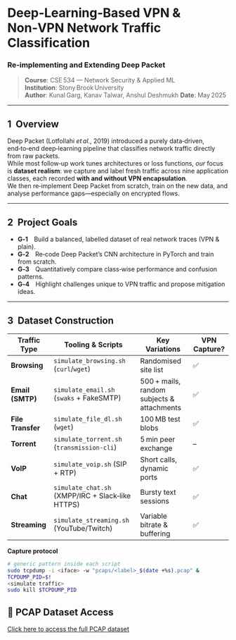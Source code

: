 # Deep‑Learning‑Based VPN & Non‑VPN Network Traffic Classification  
### Re‑implementing and Extending **Deep Packet**

> **Course**: CSE 534 — Network Security & Applied ML  
> **Institution**: Stony Brook University  
> **Author**: Kunal Garg, Kanav Talwar, Anshul Deshmukh
> **Date**: May 2025  

---

## 1&nbsp;&nbsp;Overview

Deep Packet (Lotfollahi *et al.*, 2019) introduced a purely data‑driven, end‑to‑end deep‑learning pipeline that classifies network traffic directly from raw packets.  
While most follow‑up work tunes architectures or loss functions, *our* focus is **dataset realism**: we capture and label fresh traffic across nine application classes, each recorded **with and without VPN encapsulation**.  
We then re‑implement Deep Packet from scratch, train on the new data, and analyse performance gaps—especially on encrypted flows.

---

## 2&nbsp;&nbsp;Project Goals

* **G‑1** Build a balanced, labelled dataset of real network traces (VPN & plain).  
* **G‑2** Re‑code Deep Packet’s CNN architecture in PyTorch and train from scratch.  
* **G‑3** Quantitatively compare class‑wise performance and confusion patterns.  
* **G‑4** Highlight challenges unique to VPN traffic and propose mitigation ideas.

---

## 3&nbsp;&nbsp;Dataset Construction

| Traffic Type | Tooling & Scripts | Key Variations | VPN Capture? |
|--------------|------------------|----------------|--------------|
| **Browsing** | `simulate_browsing.sh` (`curl`/`wget`) | Randomised site list | ✅ |
| **Email (SMTP)** | `simulate_email.sh` (`swaks` + FakeSMTP) | 500 + mails, random subjects & attachments | ✅ |
| **File Transfer** | `simulate_file_dl.sh` (`wget`) | 100 MB test blobs | ✅ |
| **Torrent** | `simulate_torrent.sh` (`transmission-cli`) | 5 min peer exchange | – |
| **VoIP** | `simulate_voip.sh` (SIP + RTP) | Short calls, dynamic ports | ✅ |
| **Chat** | `simulate_chat.sh` (XMPP/IRC + Slack‑like HTTPS) | Bursty text sessions | ✅ |
| **Streaming** | `simulate_streaming.sh` (YouTube/Twitch) | Variable bitrate & buffering | ✅ |

**Capture protocol**

```bash
# generic pattern inside each script
sudo tcpdump -i <iface> -w "pcaps/<label>_$(date +%s).pcap" &
TCPDUMP_PID=$!
<simulate traffic>
sudo kill $TCPDUMP_PID
```
## 📂 PCAP Dataset Access

[Click here to access the full PCAP dataset](https://drive.google.com/drive/folders/1zzQViHs5SzAYK_nfCxWjaI6-jUvZx0ka?usp=drive_link)

